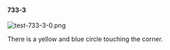 #### 733-3
![test-733-3-0.png](https://github.com/lil-lab/nlvr/raw/master/nlvr/test/images/3/test-733-3-0.png "test-733-3-0.png")

There is a yellow and blue circle touching the corner.